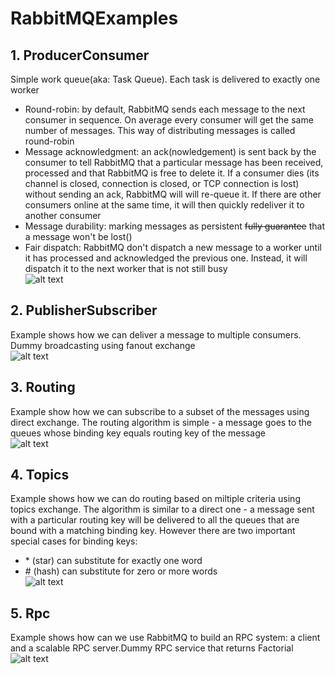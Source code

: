 # RabbitMQExamples

## 1. ProducerConsumer
Simple work queue(aka: Task Queue). Each task is delivered to exactly one worker <br />
- Round-robin: by default, RabbitMQ sends each message to the next consumer in sequence. On average every consumer will get the same number of messages. This way of distributing messages is called round-robin <br />
- Message acknowledgment: an ack(nowledgement) is sent back by the consumer to tell RabbitMQ that a particular message has been received, processed and that RabbitMQ is free to delete it. If a consumer dies (its channel is closed, connection is closed, or TCP connection is lost) without sending an ack, RabbitMQ will will re-queue it. If there are other consumers online at the same time, it will then quickly redeliver it to another consumer<br />
- Message durability: marking messages as persistent ~~fully guarantee~~ that a message won't be lost()<br />
- Fair dispatch: RabbitMQ don't dispatch a new message to a worker until it has processed and acknowledged the previous one. Instead, it will dispatch it to the next worker that is not still busy<br />
![alt text](https://github.com/spacedema/RabbitMQExamples/blob/master/ProducerConsumer/consumerProducer.png)

## 2. PublisherSubscriber
Example shows how we can deliver a message to multiple consumers. Dummy broadcasting using fanout exchange<br />
![alt text](https://github.com/spacedema/RabbitMQExamples/blob/master/PublisherSubscriber/fanout.png)

## 3. Routing
Example show how we can subscribe to a subset of the messages using direct exchange. The routing algorithm is simple - a message goes to the queues whose binding key equals routing key of the message<br />
![alt text](https://github.com/spacedema/RabbitMQExamples/blob/master/Routing/directExchange.png)

## 4. Topics
Example shows how we can do routing based on miltiple criteria using topics exchange. The algorithm is similar to a direct one - a message sent with a particular routing key will be delivered to all the queues that are bound with a matching binding key. However there are two important special cases for binding keys:<br />
- \* (star) can substitute for exactly one word<br />
- \# (hash) can substitute for zero or more words<br />
![alt text](https://github.com/spacedema/RabbitMQExamples/blob/master/Topics/topicExchange.png)

## 5. Rpc
Example shows how can we use RabbitMQ to build an RPC system: a client and a scalable RPC server.Dummy RPC service that returns Factorial<br />
![alt text](https://github.com/spacedema/RabbitMQExamples/blob/master/Rpc/rpc.png)
